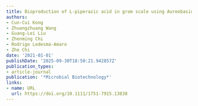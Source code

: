```yaml
---
title: Bioproduction of L‐piperazic acid in gram scale using Aureobasidium melanogenum
authors:
- Cun-Cui Kong
- Zhuangzhuang Wang
- Guang-Lei Liu
- Zhenming Chi
- Rodrigo Ledesma‐Amaro
- Zhe Chi
date: '2021-01-01'
publishDate: '2025-09-30T18:50:21.942857Z'
publication_types:
- article-journal
publication: '*Microbial Biotechnology*'
links:
- name: URL
  url: https://doi.org/10.1111/1751-7915.13838
---
```

